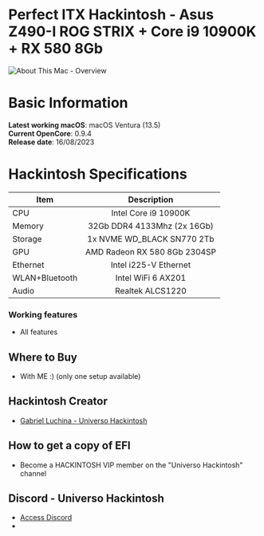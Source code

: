# Perfect ITX Hackintosh - Asus Z490-I ROG STRIX + Core i9 10900K + RX 580 8Gb

![About This Mac - Overview](https://github.com/luchina-gabriel/EFI-ASUS-Z490i-ROG-STRIX-Core-i9-10900K-dGPU-RX580-PUBLIC/assets/23700365/e4824657-5a9b-4098-b9ed-1341d4a52145)

# Basic Information

**Latest working macOS**: macOS Ventura (13.5)
<br>
**Current OpenCore**: 0.9.4
<br>
**Release date**: 16/08/2023

# Hackintosh Specifications
|Item|Description|
|-|:-------:|
|CPU|Intel Core i9 10900K|
|Memory|32Gb DDR4 4133Mhz (2x 16Gb)|
|Storage|1x NVME WD_BLACK SN770 2Tb|
|GPU|AMD Radeon RX 580 8Gb 2304SP|
|Ethernet|Intel i225-V Ethernet|
|WLAN+Bluetooth|Intel WiFi 6 AX201|
|Audio|Realtek ALCS1220|

### Working features
- All features

## Where to Buy
- With ME :) (only one setup available)

## Hackintosh Creator
- [Gabriel Luchina - Universo Hackintosh](https://luchina.com.br)

## How to get a copy of EFI
- Become a HACKINTOSH VIP member on the "Universo Hackintosh" channel

## Discord - Universo Hackintosh
- [Access Discord](https://discord.universohackintosh.com.br)
- 
